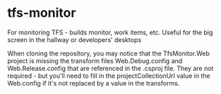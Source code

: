 tfs-monitor
===========

For monitoring TFS - builds monitor, work items, etc. Useful for the big screen in the hallway or developers' desktops


When cloning the repository, you may notice that the TfsMonitor.Web project is missing the transform files Web.Debug.config and Web.Release.config that are referenced in the .csproj file. They are not required - but you'll need to fill in the projectCollectionUrl value in the Web.config if it's not replaced by a value in the transforms. 
